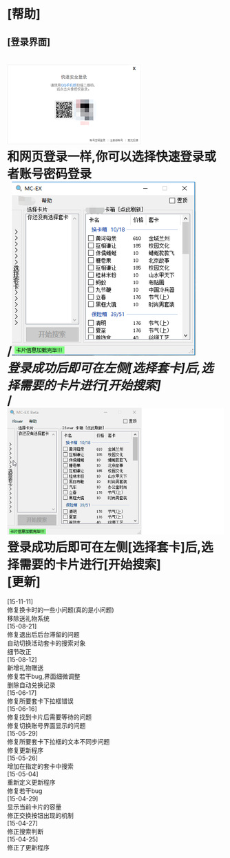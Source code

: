 [帮助]
===
[登录界面]
---
![LoginFrm](https://github.com/Ifover/MC-EX/blob/master/Images/LoginFrm.png "登录窗口") <br>
和网页登录一样,你可以选择快速登录或者账号密码登录<br>
/*![LoginSucceed](https://github.com/Ifover/MC-EX/blob/master/Images/LoginSucceed.png "交换窗口") <br>
登录成功后即可在左侧[选择套卡]后,选择需要的卡片进行[开始搜索]<br>*/
![exChangeNew](https://github.com/Ifover/MC-EX/blob/master/Images/exChangeNew.gif "演示")<br>
登录成功后即可在左侧[选择套卡]后,选择需要的卡片进行[开始搜索]<br>
[更新]
===
[15-11-11]<br>
修复换卡时的一些小问题(真的是小问题)<br>
移除送礼物系统<br>
[15-08-21]<br>
修复退出后后台滞留的问题<br>
自动切换活动套卡的搜索对象<br> 
细节改正<br> 
[15-08-12]<br> 
新增礼物赠送<br> 
修复若干bug,界面细微调整<br> 
删除自动兑换记录<br> 
[15-06-17]<br> 
修复所要套卡下拉框错误<br> 
[15-06-16]<br> 
修复找到卡片后需要等待的问题<br> 
修复切换账号界面显示的问题<br> 
[15-05-29]<br> 
修复所要套卡下拉框的文本不同步问题<br> 
修复更新程序<br> 
[15-05-26]<br> 
增加在指定的套卡中搜索<br> 
[15-05-04]<br> 
重新定义更新程序<br> 
修复若干bug<br> 
[15-04-29]<br> 
显示当前卡片的容量<br> 
修正交换按钮出现的机制<br> 
[15-04-27]<br> 
修正搜索判断<br> 
[15-04-25]<br> 
修正了更新程序<br> 
